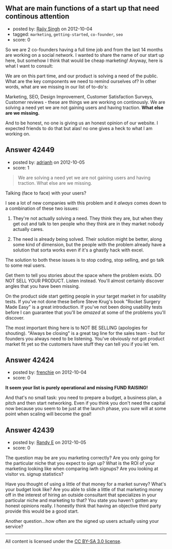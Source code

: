 ## What are main functions of a start up that need continous attention

- posted by: [Rajiv Singh](https://stackexchange.com/users/-1/18519-rajiv-singh) on 2012-10-04
- tagged: `marketing`, `getting-started`, `co-founder`, `seo`
- score: 0

So we are 2 co-founders having a full time job and from the last 14 months are working on a social network. I wanted to share the name of our start up here, but somehow I think that would be cheap marketing! Anyway, here is what I want to consult: 

We are on this part time, and our product is solving a need of the public. What are the key components we need to remind ourselves of? In other words, what are we missing in our list of to-do's: 

Marketing, SEO, Design Improvement, Customer Satisfaction Surveys, Customer reviews - these are things we are working on continously. We are solving a need yet we are not gaining users and having traction. **What else are we missing.** 

And to be honest, no one is giving us an honest opinion of our website. I expected friends to do that but alas! no one gives a heck to what I am working on. 




## Answer 42449

- posted by: [adrianh](https://stackexchange.com/users/-1/4599-adrianh) on 2012-10-05
- score: 1


> We are solving a need yet we are not gaining users and having traction. What else are we missing.

Talking (face to face) with your users?

I see a lot of new companies with this problem and it *always* comes down to a combination of these two issues:

1. They're not actually solving a need. They think they are, but when they get out and talk to ten people who they think are in they market nobody actually cares.

2. The need is already being solved. Their solution might be better, along some kind of dimension, but the people with the problem already have a solution that sorta works even if it's a ghastly hack with excel. 

The solution to both these issues is to stop coding, stop selling, and go talk to some real users. 

Get them to tell you stories about the space where the problem exists. DO NOT SELL YOUR PRODUCT. Listen instead. You'll almost certainly discover angles that you have been missing.

On the product side start getting people in your target market in for usability tests. If you've not done these before Steve Krug's book "Rocket Surgery Made Easy" is a great introduction. If you've not been doing usability tests before I can guarantee that you'll be *amazed* at some of the problems you'll discover.

The most important thing here is to NOT BE SELLING (apologies for shouting). "Always be closing" is a great tag line for the sales team - but for founders you always need to be listening. You've obviously not got product market fit yet so the customers have stuff they can tell you if you let 'em.


## Answer 42424

- posted by: [frenchie](https://stackexchange.com/users/-1/15155-frenchie) on 2012-10-04
- score: 0

**It seem your list is purely operational and missing FUND RAISING!**

And that's no small task: you need to prepare a budget, a business plan, a pitch and then start networking. Even if you think you don't need the capital now because you seem to be just at the launch phase, you sure will at some point when scaling will become the goal!


## Answer 42439

- posted by: [Randy E](https://stackexchange.com/users/-1/19553-randy-e) on 2012-10-05
- score: 0

The question may be are you marketing correctly? Are you only going for the particular niche that you expect to sign up? What is the ROI of your marketing looking like when comparing iwth signups? Are you looking at visitor vs. signup statistics? 

Have you thought of using a little of that money for a market survey? What's your budget look like? Are you able to slide a little of that marketing money off in the interest of hiring an outside consultant that specializes in your particular niche and marketing to that? You state you haven't gotten any honest opinions really. I honestly think that having an objective third party provide this would be a good start. 

Another question...how often are the signed up users actually using your service?



---

All content is licensed under the [CC BY-SA 3.0 license](https://creativecommons.org/licenses/by-sa/3.0/).
